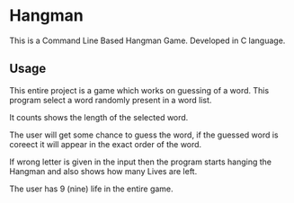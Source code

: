# Hangman

This is a Command Line Based Hangman Game. Developed in C language.

## Usage 

This entire project is a game which works on guessing of a word. This program select a word randomly present in a word list.

It counts shows the length of the selected word.

The user will get some chance to guess the word, if the guessed word is coreect it will appear in the exact order of the word.

If wrong letter is given in the input then the program starts hanging the Hangman and also shows how many Lives are left.

The user has 9 (nine) life in the entire game.
